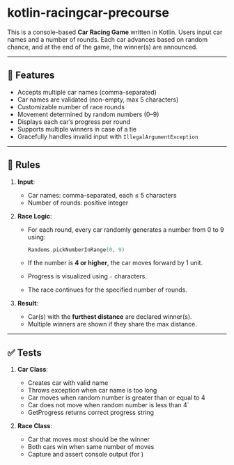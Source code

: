 # kotlin-racingcar-precourse


This is a console-based **Car Racing Game** written in Kotlin. Users input car names and a number of rounds. Each car advances based on random chance, and at the end of the game, the winner(s) are announced.

---

## 📌 Features

- Accepts multiple car names (comma-separated)
- Car names are validated (non-empty, max 5 characters)
- Customizable number of race rounds
- Movement determined by random numbers (0–9)
- Displays each car’s progress per round
- Supports multiple winners in case of a tie
- Gracefully handles invalid input with `IllegalArgumentException`

---

## 🧾 Rules

1. **Input**:
    - Car names: comma-separated, each ≤ 5 characters
    - Number of rounds: positive integer

2. **Race Logic**:
    - For each round, every car randomly generates a number from 0 to 9 using:

      ```kotlin
      Randoms.pickNumberInRange(0, 9)
      ```

    - If the number is **4 or higher**, the car moves forward by 1 unit.
    - Progress is visualized using `-` characters.
    - The race continues for the specified number of rounds.

3. **Result**:
    - Car(s) with the **furthest distance** are declared winner(s).
    - Multiple winners are shown if they share the max distance.

---

## ✅  Tests
1. **Car Class**:
   - Creates car with valid name
   - Throws exception when car name is too long
   - Car moves when random number is greater than or equal to 4
   - Car does not move when random number is less than 4`
   - GetProgress returns correct progress string

1. **Race Class**:
   - Car that moves most should be the winner
   - Both cars win when same number of moves
   - Capture and assert console output (for )